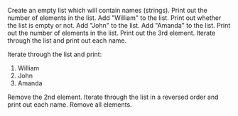 Create an empty list which will contain names (strings).
Print out the number of elements in the list.
Add "William" to the list.
Print out whether the list is empty or not.
Add "John" to the list.
Add "Amanda" to the list.
Print out the number of elements in the list.
Print out the 3rd element.
Iterate through the list and print out each name.

Iterate through the list and print:
1. William
2. John
3. Amanda

Remove the 2nd element.
Iterate through the list in a reversed order and print out each name.
Remove all elements.
